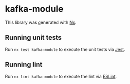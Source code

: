 # kafka-module

This library was generated with [Nx](https://nx.dev).

## Running unit tests

Run `nx test kafka-module` to execute the unit tests via [Jest](https://jestjs.io).

## Running lint

Run `nx lint kafka-module` to execute the lint via [ESLint](https://eslint.org/).

